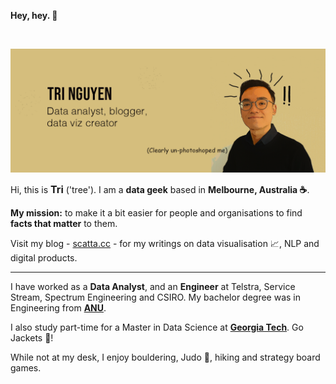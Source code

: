<!--
**tri47/tri47** is a ✨ _special_ ✨ repository because its `README.md` (this file) appears on your GitHub profile.
**Hey, hey.**
Here are some ideas to get you started:

- 🔭 I’m currently working on ...
- 🌱 I’m currently learning ...
- 👯 I’m looking to collaborate on ...
- 🤔 I’m looking for help with ...
- 💬 Ask me about ...
- 📫 How to reach me: ...
- 😄 Pronouns: ...
- ⚡ Fun fact: ...
-->
**Hey, hey. :wave:**

<br>

![](https://raw.githubusercontent.com/tri47/tri47/master/Tri_github.png)
<br>

Hi, this is <span class="red-text" style="font-size: 16px"> **Tri**</span> ('tree'). I am a **data geek** based in <span class="red-text">**Melbourne, Australia :coffee:**</span>. 

**My mission:** to make it a bit easier for people and organisations to find <span class="red-text">**facts that matter**</span> to them.

Visit my blog - [scatta.cc](https://www.scatta.cc) - for my writings on data visualisation :chart_with_upwards_trend:, NLP and digital products.

---
I have worked as a <span class="red-text">**Data Analyst**</span>, and an <span class="red-text">**Engineer**</span> at Telstra, Service Stream, Spectrum Engineering and CSIRO. My bachelor degree was in Engineering from [**ANU**](https://www.anu.edu.au/).

I also study part-time for a Master in Data Science at [**Georgia Tech**](https://www.gatech.edu/). Go Jackets :honeybee:!

While not at my desk, I enjoy bouldering, Judo :muscle:, hiking and strategy board games.

